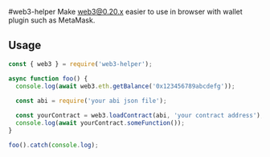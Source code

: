 #web3-helper
Make web3@0.20.x easier to use in browser with wallet plugin such as MetaMask.

## Usage
```js
const { web3 } = require('web3-helper');

async function foo() {
  console.log(await web3.eth.getBalance('0x123456789abcdefg'));
  
  const abi = require('your abi json file');

  const yourContract = web3.loadContract(abi, 'your contract address');
  console.log(await yourContract.someFunction());
}

foo().catch(console.log);
```